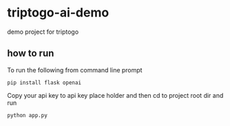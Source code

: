 # triptogo-ai-demo
demo project for triptogo
## how to run
To run the following from command line prompt 
```
pip install flask openai
```
Copy your api key to api key place holder and then cd to project root dir and run
```
python app.py
```
